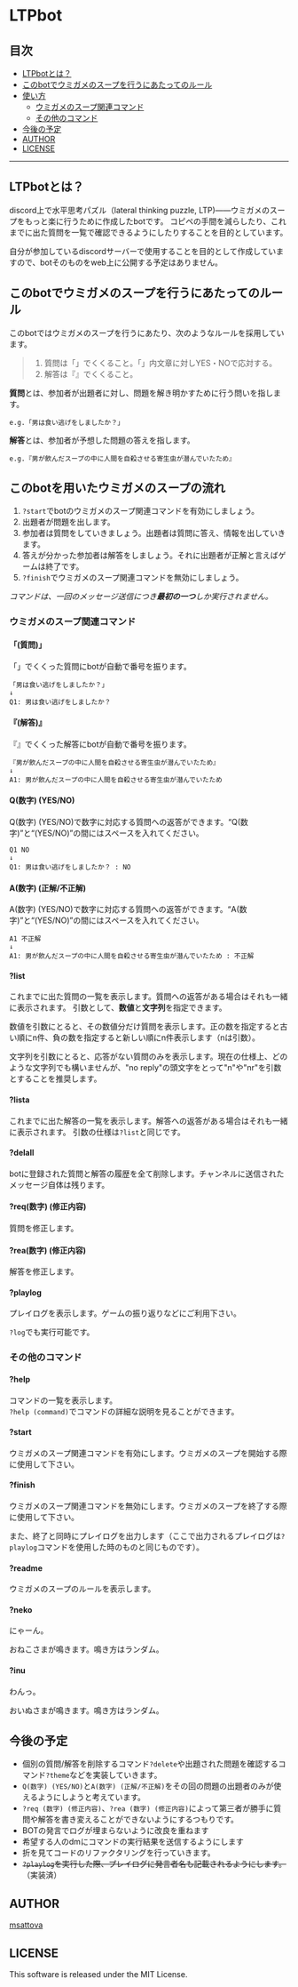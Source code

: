 # LTPbot

## 目次

+ [LTPbotとは？](#LTPbotとは？)
+ [このbotでウミガメのスープを行うにあたってのルール](#このbotでウミガメのスープを行うにあたってのルール)
+ [使い方](#使い方)
  - [ウミガメのスープ関連コマンド](#ウミガメのスープ関連コマンド)
  - [その他のコマンド](#その他のコマンド)
+ [今後の予定](#今後の予定)
+ [AUTHOR](#AUTHOR)
+ [LICENSE](#LICENSE)
___

## LTPbotとは？

discord上で水平思考パズル（lateral thinking puzzle, LTP)――ウミガメのスープをもっと楽に行うために作成したbotです。
コピペの手間を減らしたり、これまでに出た質問を一覧で確認できるようにしたりすることを目的としています。

自分が参加しているdiscordサーバーで使用することを目的として作成していますので、botそのものをweb上に公開する予定はありません。

## このbotでウミガメのスープを行うにあたってのルール

このbotではウミガメのスープを行うにあたり、次のようなルールを採用しています。

> 1. 質問は「」でくくること。「」内文章に対しYES・NOで応対する。
> 2. 解答は『』でくくること。

**質問**とは、参加者が出題者に対し、問題を解き明かすために行う問いを指します。  
~~~
e.g.「男は食い逃げをしましたか？」
~~~
**解答**とは、参加者が予想した問題の答えを指します。
~~~
e.g.『男が飲んだスープの中に人間を自殺させる寄生虫が潜んでいたため』
~~~

## このbotを用いたウミガメのスープの流れ

1. `?start`でbotのウミガメのスープ関連コマンドを有効にしましょう。
2. 出題者が問題を出します。
3. 参加者は質問をしていきましょう。出題者は質問に答え、情報を出していきます。
4. 答えが分かった参加者は解答をしましょう。それに出題者が正解と言えばゲームは終了です。
5. `?finish`でウミガメのスープ関連コマンドを無効にしましょう。

*コマンドは、一回のメッセージ送信につき**最初の一つ**しか実行されません。*

### ウミガメのスープ関連コマンド

#### 「(質問)」

「」でくくった質問にbotが自動で番号を振ります。

~~~
「男は食い逃げをしましたか？」
↓
Q1: 男は食い逃げをしましたか？
~~~

#### 『(解答)』

『』でくくった解答にbotが自動で番号を振ります。

~~~
『男が飲んだスープの中に人間を自殺させる寄生虫が潜んでいたため』
↓
A1: 男が飲んだスープの中に人間を自殺させる寄生虫が潜んでいたため
~~~

#### Q(数字) (YES/NO)

Q(数字) (YES/NO)で数字に対応する質問への返答ができます。“Q(数字)”と“(YES/NO)”の間にはスペースを入れてください。

~~~
Q1 NO
↓
Q1: 男は食い逃げをしましたか？ : NO
~~~

#### A(数字) (正解/不正解)

A(数字) (YES/NO)で数字に対応する質問への返答ができます。“A(数字)”と“(YES/NO)”の間にはスペースを入れてください。

~~~
A1 不正解
↓
A1: 男が飲んだスープの中に人間を自殺させる寄生虫が潜んでいたため : 不正解
~~~

#### ?list

これまでに出た質問の一覧を表示します。質問への返答がある場合はそれも一緒に表示されます。
引数として、**数値**と**文字列**を指定できます。

数値を引数にとると、その数値分だけ質問を表示します。正の数を指定すると古い順にn件、負の数を指定すると新しい順にn件表示します（nは引数）。

文字列を引数にとると、応答がない質問のみを表示します。現在の仕様上、どのような文字列でも構いませんが、"no reply"の頭文字をとって"n"や"nr"を引数とすることを推奨します。

#### ?lista

これまでに出た解答の一覧を表示します。解答への返答がある場合はそれも一緒に表示されます。
引数の仕様は`?list`と同じです。

#### ?delall

botに登録された質問と解答の履歴を全て削除します。チャンネルに送信されたメッセージ自体は残ります。

#### ?req(数字) (修正内容)

質問を修正します。

#### ?rea(数字) (修正内容)

解答を修正します。

#### ?playlog

プレイログを表示します。ゲームの振り返りなどにご利用下さい。

`?log`でも実行可能です。

### その他のコマンド

#### ?help

コマンドの一覧を表示します。  
`?help (command)`でコマンドの詳細な説明を見ることができます。

#### ?start

ウミガメのスープ関連コマンドを有効にします。ウミガメのスープを開始する際に使用して下さい。

#### ?finish

ウミガメのスープ関連コマンドを無効にします。ウミガメのスープを終了する際に使用して下さい。

また、終了と同時にプレイログを出力します（ここで出力されるプレイログは`?playlog`コマンドを使用した時のものと同じものです）。

#### ?readme

ウミガメのスープのルールを表示します。

#### ?neko

にゃーん。

おねこさまが鳴きます。鳴き方はランダム。

#### ?inu

わんっ。

おいぬさまが鳴きます。鳴き方はランダム。

## 今後の予定

+ 個別の質問/解答を削除するコマンド`?delete`や出題された問題を確認するコマンド`?theme`などを実装していきます。
+ `Q(数字) (YES/NO)`と`A(数字) (正解/不正解)`をその回の問題の出題者のみが使えるようにしようと考えています。
+ `?req (数字) (修正内容)`、`?rea (数字) (修正内容)`によって第三者が勝手に質問や解答を書き変えることができないようにするつもりです。
+ BOTの発言でログが埋まらないように改良を重ねます
+ 希望する人のdmにコマンドの実行結果を送信するようにします
+ 折を見てコードのリファクタリングを行っていきます。
+ ~~`?playlog`を実行した際、プレイログに発言者名も記載されるようにします。~~（実装済）

## AUTHOR

[msattova](https://github.com/msattova)

## LICENSE

This software is released under the MIT License.
